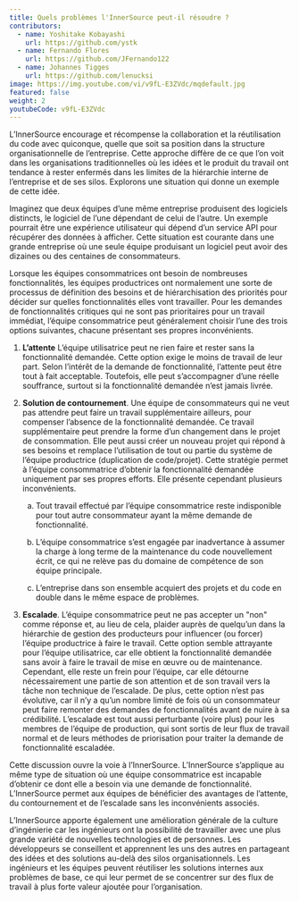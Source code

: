 ```yaml
---
title: Quels problèmes l'InnerSource peut-il résoudre ?
contributors:
  - name: Yoshitake Kobayashi
    url: https://github.com/ystk
  - name: Fernando Flores
    url: https://github.com/JFernando122
  - name: Johannes Tigges
    url: https://github.com/lenucksi
image: https://img.youtube.com/vi/v9fL-E3ZVdc/mqdefault.jpg
featured: false
weight: 2
youtubeCode: v9fL-E3ZVdc
---
```

<div class="paragraph">
<p>L&#8217;InnerSource encourage et récompense la collaboration et la réutilisation du code avec quiconque, quelle que soit sa position dans la structure organisationnelle de l&#8217;entreprise.
Cette approche diffère de ce que l&#8217;on voit dans les organisations traditionnelles où les idées et le produit du travail ont tendance à rester enfermés dans les limites de la hiérarchie interne de l&#8217;entreprise et de ses silos.
Explorons une situation qui donne un exemple de cette idée.</p>
</div>
<div class="paragraph">
<p>Imaginez que deux équipes d&#8217;une même entreprise produisent des logiciels distincts, le logiciel de l&#8217;une dépendant de celui de l&#8217;autre.
Un exemple pourrait être une expérience utilisateur qui dépend d&#8217;un service API pour récupérer des données à afficher.
Cette situation est courante dans une grande entreprise où une seule équipe produisant un logiciel peut avoir des dizaines ou des centaines de consommateurs.</p>
</div>
<div class="paragraph">
<p>Lorsque les équipes consommatrices ont besoin de nombreuses fonctionnalités, les équipes productrices ont normalement une sorte de processus de définition des besoins et de hiérarchisation des priorités pour décider sur quelles fonctionnalités elles vont travailler.
Pour les demandes de fonctionnalités critiques qui ne sont pas prioritaires pour un travail immédiat, l&#8217;équipe consommatrice peut généralement choisir l&#8217;une des trois options suivantes, chacune présentant ses propres inconvénients.</p>
</div>
<div class="olist arabic">
<ol class="arabic">
<li>
<p><strong>L&#8217;attente</strong> L&#8217;équipe utilisatrice peut ne rien faire et rester sans la fonctionnalité demandée.
Cette option exige le moins de travail de leur part.
Selon l&#8217;intérêt de la demande de fonctionnalité, l&#8217;attente peut être tout à fait acceptable.
Toutefois, elle peut s&#8217;accompagner d&#8217;une réelle souffrance, surtout si la fonctionnalité demandée n&#8217;est jamais livrée.</p>
</li>
<li>
<p><strong>Solution de contournement</strong>. Une équipe de consommateurs qui ne veut pas attendre peut faire un travail supplémentaire ailleurs, pour compenser l&#8217;absence de la fonctionnalité demandée.
Ce travail supplémentaire peut prendre la forme d&#8217;un changement dans le projet de consommation.
Elle peut aussi créer un nouveau projet qui répond à ses besoins et remplace l&#8217;utilisation de tout ou partie du système de l&#8217;équipe productrice (duplication de code/projet).
Cette stratégie permet à l&#8217;équipe consommatrice d&#8217;obtenir la fonctionnalité demandée uniquement par ses propres efforts. Elle présente cependant plusieurs inconvénients.</p>
<div class="olist loweralpha">
<ol class="loweralpha" type="a">
<li>
<p>Tout travail effectué par l&#8217;équipe consommatrice reste indisponible pour tout autre consommateur ayant la même demande de fonctionnalité.</p>
</li>
<li>
<p>L&#8217;équipe consommatrice s&#8217;est engagée par inadvertance à assumer la charge à long terme de la maintenance du code nouvellement écrit, ce qui ne relève pas du domaine de compétence de son équipe principale.</p>
</li>
<li>
<p>L&#8217;entreprise dans son ensemble acquiert des projets et du code en double dans le même espace de problèmes.</p>
</li>
</ol>
</div>
</li>
<li>
<p><strong>Escalade</strong>. L&#8217;équipe consommatrice peut ne pas accepter un "non" comme réponse et, au lieu de cela, plaider auprès de quelqu&#8217;un dans la hiérarchie de gestion des producteurs pour influencer (ou forcer) l&#8217;équipe productrice à faire le travail.
Cette option semble attrayante pour l&#8217;équipe utilisatrice, car elle obtient la fonctionnalité demandée sans avoir à faire le travail de mise en œuvre ou de maintenance.
Cependant, elle reste un frein pour l&#8217;équipe, car elle détourne nécessairement une partie de son attention et de son travail vers la tâche non technique de l&#8217;escalade.
De plus, cette option n&#8217;est pas évolutive, car il n&#8217;y a qu&#8217;un nombre limité de fois où un consommateur peut faire remonter des demandes de fonctionnalités avant de nuire à sa crédibilité.
L&#8217;escalade est tout aussi perturbante (voire plus) pour les membres de l&#8217;équipe de production, qui sont sortis de leur flux de travail normal et de leurs méthodes de priorisation pour traiter la demande de fonctionnalité escaladée.</p>
</li>
</ol>
</div>
<div class="paragraph">
<p>Cette discussion ouvre la voie à l&#8217;InnerSource.
L&#8217;InnerSource s&#8217;applique au même type de situation où une équipe consommatrice est incapable d&#8217;obtenir ce dont elle a besoin via une demande de fonctionnalité.
L&#8217;InnerSource permet aux équipes de bénéficier des avantages de l&#8217;attente, du contournement et de l&#8217;escalade sans les inconvénients associés.</p>
</div>
<div class="paragraph">
<p>L&#8217;InnerSource apporte également une amélioration générale de la culture d&#8217;ingénierie car les ingénieurs ont la possibilité de travailler avec une plus grande variété de nouvelles technologies et de personnes.
Les développeurs se conseillent et apprennent les uns des autres en partageant des idées et des solutions au-delà des silos organisationnels.
Les ingénieurs et les équipes peuvent réutiliser les solutions internes aux problèmes de base, ce qui leur permet de se concentrer sur des flux de travail à plus forte valeur ajoutée pour l&#8217;organisation.</p>
</div>
<!--- This file autogenerated from https://github.com/InnerSourceCommons/InnerSourceLearningPath/blob/master/scripts -->